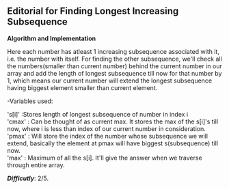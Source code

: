 ## Editorial for Finding Longest Increasing Subsequence 

**Algorithm and Implementation**

Here each number has atleast 1 increasing subsequence associated with it, i.e. the number with itself. For finding the other subsequence, we'll check all the numbers(smaller than current number) behind the current number in our array and add the length of longest subsequence till now for that number by 1, which means our current number will extend the longest subsequence having biggest element smaller than current element.

-Variables used: 

's[i]' :Stores length of longest subsequence of number in index i  
'cmax' : Can be thought of as current max. It stores the max of the s[i]'s till now, where i is less than index of our current number in consideration.  
'pmax' : Will store the index of the number whose subsequence we will extend, basically the element at pmax will have biggest s(subsequence) till now.  
'max'  : Maximum of all the s[i]. It'll give the answer when we traverse through entire array.


__*Difficutly*__: 2/5.
